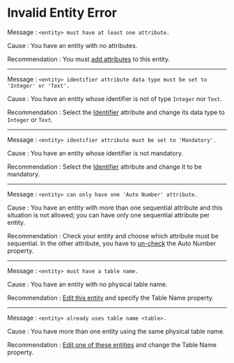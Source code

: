 # Invalid Entity Error

Message
:   `<entity> must have at least one attribute.`

Cause
:   You have an entity with no attributes.

Recommendation
:   You must [add attributes](<../../../extensibility-and-integration/integration-studio/managing-extensions/entity-attribute.md>) to this entity. 

---

Message
:   `<entity> identifier attribute data type must be set to 'Integer' or 'Text'.`

Cause
:   You have an entity whose identifier is not of type `Integer` nor `Text`.

Recommendation
:   Select the [Identifier](<../../../extensibility-and-integration/integration-studio/managing-extensions/entity-add.md>) attribute and change its data type to `Integer` or `Text`.

---

Message
:   `<entity> identifier attribute must be set to 'Mandatory'.`

Cause
:   You have an entity whose identifier is not mandatory.

Recommendation
:   Select the [Identifier](<../../../extensibility-and-integration/integration-studio/managing-extensions/entity-add.md>) attribute and change it to be mandatory.

---

Message
:   `<entity> can only have one 'Auto Number' attribute.`

Cause
:   You have an entity with more than one sequential attribute and this situation is not allowed; you can have only one sequential attribute per entity.

Recommendation
:   Check your entity and choose which attribute must be sequential. In the other attribute, you have to [un-check](<../../../extensibility-and-integration/integration-studio/managing-extensions/entity-attribute.md>) the Auto Number property. 

---

Message
:   `<entity> must have a table name.`

Cause
:   You have an entity with no physical table name.

Recommendation
:   [Edit this entity](<../../../extensibility-and-integration/integration-studio/managing-extensions/entity-add.md>) and specify the Table Name property. 

---

Message
:   `<entity> already uses table name <table>.`

Cause
:   You have more than one entity using the same physical table name.

Recommendation
:   [Edit one of these entities](<../../../extensibility-and-integration/integration-studio/managing-extensions/entity-add.md>) and change the Table Name property. 
